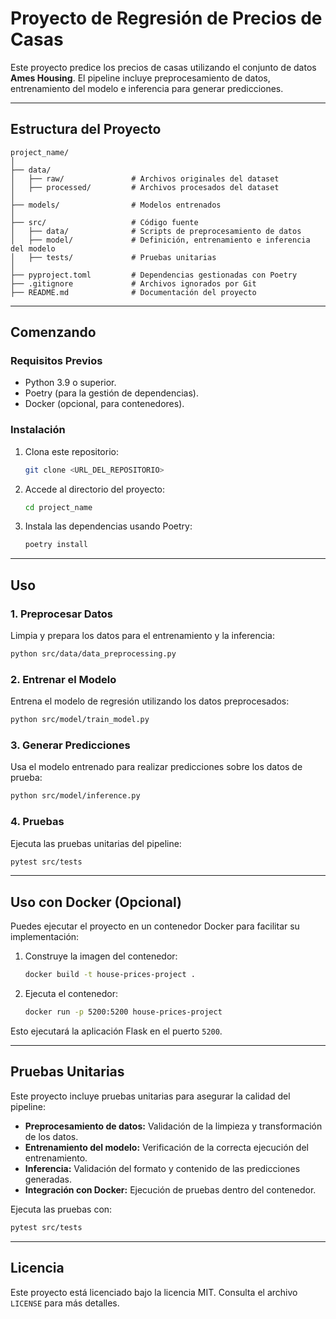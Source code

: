 # Proyecto de Regresión de Precios de Casas

Este proyecto predice los precios de casas utilizando el conjunto de datos **Ames Housing**. El pipeline incluye preprocesamiento de datos, entrenamiento del modelo e inferencia para generar predicciones.

---

## **Estructura del Proyecto**

```
project_name/
│
├── data/
│   ├── raw/               # Archivos originales del dataset
│   ├── processed/         # Archivos procesados del dataset
│
├── models/                # Modelos entrenados
│
├── src/                   # Código fuente
│   ├── data/              # Scripts de preprocesamiento de datos
│   ├── model/             # Definición, entrenamiento e inferencia del modelo
│   ├── tests/             # Pruebas unitarias
│
├── pyproject.toml         # Dependencias gestionadas con Poetry
├── .gitignore             # Archivos ignorados por Git
├── README.md              # Documentación del proyecto
```

---

## **Comenzando**

### **Requisitos Previos**

- Python 3.9 o superior.
- Poetry (para la gestión de dependencias).
- Docker (opcional, para contenedores).

### **Instalación**

1. Clona este repositorio:
   ```bash
   git clone <URL_DEL_REPOSITORIO>
   ```
2. Accede al directorio del proyecto:
   ```bash
   cd project_name
   ```
3. Instala las dependencias usando Poetry:
   ```bash
   poetry install
   ```

---

## **Uso**

### **1. Preprocesar Datos**

Limpia y prepara los datos para el entrenamiento y la inferencia:

```bash
python src/data/data_preprocessing.py
```

### **2. Entrenar el Modelo**

Entrena el modelo de regresión utilizando los datos preprocesados:

```bash
python src/model/train_model.py
```

### **3. Generar Predicciones**

Usa el modelo entrenado para realizar predicciones sobre los datos de prueba:

```bash
python src/model/inference.py
```

### **4. Pruebas**

Ejecuta las pruebas unitarias del pipeline:

```bash
pytest src/tests
```

---

## **Uso con Docker (Opcional)**

Puedes ejecutar el proyecto en un contenedor Docker para facilitar su implementación:

1. Construye la imagen del contenedor:
   ```bash
   docker build -t house-prices-project .
   ```
2. Ejecuta el contenedor:
   ```bash
   docker run -p 5200:5200 house-prices-project
   ```

Esto ejecutará la aplicación Flask en el puerto `5200`.

---

## **Pruebas Unitarias**

Este proyecto incluye pruebas unitarias para asegurar la calidad del pipeline:

- **Preprocesamiento de datos:** Validación de la limpieza y transformación de los datos.
- **Entrenamiento del modelo:** Verificación de la correcta ejecución del entrenamiento.
- **Inferencia:** Validación del formato y contenido de las predicciones generadas.
- **Integración con Docker:** Ejecución de pruebas dentro del contenedor.

Ejecuta las pruebas con:

```bash
pytest src/tests
```

---

## **Licencia**

Este proyecto está licenciado bajo la licencia MIT. Consulta el archivo `LICENSE` para más detalles.

